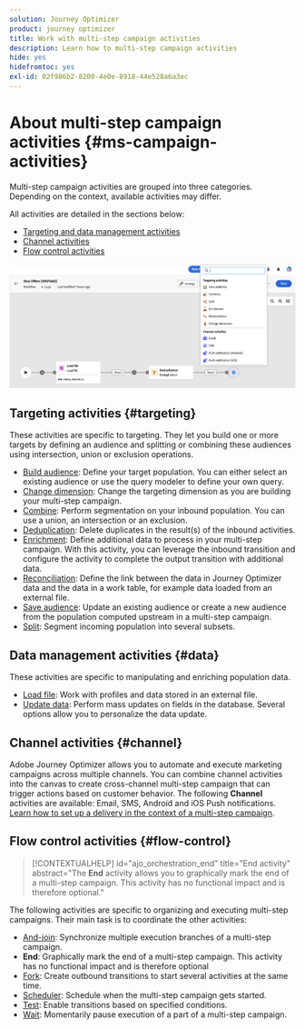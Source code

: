 ```yaml
---
solution: Journey Optimizer
product: journey optimizer
title: Work with multi-step campaign activities
description: Learn how to multi-step campaign activities
hide: yes
hidefromtoc: yes
exl-id: 02f986b2-8200-4e0e-8918-44e528a6a3ec
---
```

# About multi-step campaign activities {#ms-campaign-activities}

Multi-step campaign activities are grouped into three categories. Depending on the context, available activities may differ. 

All activities are detailed in the sections below:

* [Targeting and data management activities](#targeting)
* [Channel activities](#channel)
* [Flow control activities](#flow-control)

![](../assets/workflow-activities.png)

## Targeting activities {#targeting}

These activities are specific to targeting. They let you build one or more targets by defining an audience and splitting or combining these audiences using intersection, union or exclusion operations.

* [Build audience](build-audience.md): Define your target population. You can either select an existing audience or use the query modeler to define your own query.
* [Change dimension](change-dimension.md): Change the targeting dimension as you are building your multi-step campaign.
* [Combine](combine.md): Perform segmentation on your inbound population. You can use a union, an intersection or an exclusion.
* [Deduplication](deduplication.md): Delete duplicates in the result(s) of the inbound activities.
* [Enrichment](enrichment.md): Define additional data to process in your multi-step campaign. With this activity, you can leverage the inbound transition and configure the activity to complete the output transition with additional data.
* [Reconciliation](reconciliation.md): Define the link between the data in Journey Optimizer data and the data in a work table, for example data loaded from an external file.
* [Save audience](save-audience.md): Update an existing audience or create a new audience from the population computed upstream in a multi-step campaign.
* [Split](split.md): Segment incoming population into several subsets.

## Data management activities {#data}

These activities are specific to manipulating and enriching population data.

* [Load file](load-file.md): Work with profiles and data stored in an external file. 
* [Update data](update-data.md): Perform mass updates on fields in the database. Several options allow you to personalize the data update.

## Channel activities {#channel}

Adobe Journey Optimizer allows you to automate and execute marketing campaigns across multiple channels. You can combine channel activities into the canvas to create cross-channel multi-step campaign that can trigger actions based on customer behavior. The following **Channel** activities are available: Email, SMS, Android and iOS Push notifications. [Learn how to set up a delivery in the context of a multi-step campaign](channels.md).

## Flow control activities {#flow-control}

>[!CONTEXTUALHELP]
>id="ajo_orchestration_end"
>title="End activity"
>abstract="The **End** activity allows you to graphically mark the end of a multi-step campaign. This activity has no functional impact and is therefore optional."

The following activities are specific to organizing and executing multi-step campaigns. Their main task is to coordinate the other activities:

* [And-join](and-join.md): Synchronize multiple execution branches of a multi-step campaign.
* **End**: Graphically mark the end of a multi-step campaign. This activity has no functional impact and is therefore optional
* [Fork](fork.md): Create outbound transitions to start several activities at the same time.
* [Scheduler](scheduler.md): Schedule when the multi-step campaign gets started.
* [Test](test.md): Enable transitions based on specified conditions.
* [Wait](wait.md): Momentarily pause execution of a part of a multi-step campaign.
